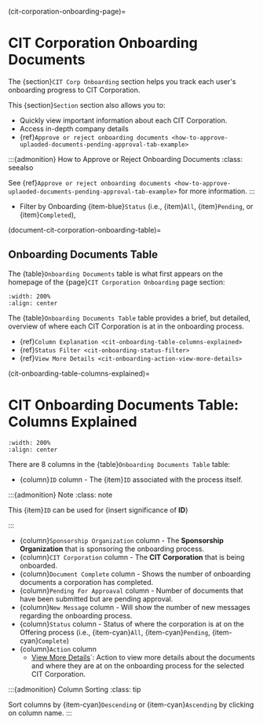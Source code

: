 (cit-corporation-onboarding-page)=
# CIT Corporation Onboarding Documents

The {section}`CIT Corp Onboarding` section helps you track each user's onboarding progress to CIT Corporation.

This {section}`Section` section also allows you to:

- Quickly view important information about each CIT Corporation.
- Access in-depth company details
- {ref}`Approve or reject onboarding documents <how-to-approve-uplaoded-documents-pending-approval-tab-example>`

:::{admonition} How to Approve or Reject Onboarding Documents
:class: seealso

See {ref}`Approve or reject onboarding documents <how-to-approve-uplaoded-documents-pending-approval-tab-example>` for more information.
:::

- Filter by Onboarding {item-blue}`Status` (i.e., {item}`All`, {item}`Pending`, or {item}`Completed`),

(document-cit-corporation-onboarding-table)=
## Onboarding Documents Table

The {table}`Onboarding Documents` table is what first appears on the homepage of the {page}`CIT Corporation Onboarding` page section:

```{lazyfigure} ../../_static/solo_app/Document/CITCorpOnboarding/cit-corp-onboarding-homepage-table.webp
:width: 200%
:align: center
```

The {table}`Onboarding Documents Table` table provides a brief, but detailed, overview of where each CIT Corporation is at in the onboarding process. 

- {ref}`Column Explanation <cit-onboarding-table-columns-explained>`
- {ref}`Status Filter <cit-onboarding-status-filter>`
- {ref}`View More Details <cit-onboarding-action-view-more-details>`



(cit-onboarding-table-columns-explained)=
# CIT Onboarding Documents Table: Columns Explained


```{lazyfigure} ../../_static/solo_app/Document/CITCorpOnboarding/cit-corporation-onboarding-documents-column-names.webp
:width: 200%
:align: center
```

There are 8 columns in the {table}`Onboarding Documents Table` table:

- {column}`ID` column - The {item}`ID` associated with the process itself.

:::{admonition} Note
:class: note

This {item}`ID` can be used for {insert significance of **ID**}

:::

- {column}`Sponsorship Organization` column - The **Sponsorship Organization** that is sponsoring the onboarding process.
- {column}`CIT Corporation` column - The **CIT Corporation** that is being onboarded.
- {column}`Document Complete` column - Shows the number of onboarding documents a corporation has completed.
- {column}`Pending For Approaval` column - Number of documents that have been submitted but are pending approval.
- {column}`New Message` column - Will show the number of new messages regarding the onboarding process.
- {column}`Status` column - Status of where the corporation is at on the Offering process (i.e., {item-cyan}`All`, {item-cyan}`Pending`, {item-cyan}`Complete`)
- {column}`Action` column 
  - [View More Details](#view-more-icon)`: Action to view more details about the documents and where they are at on the onboarding process for the selected CIT Corporation.

:::{admonition} Column Sorting
:class: tip

Sort columns by {item-cyan}`Descending` or {item-cyan}`Ascending` by clicking on column name.
::: 
